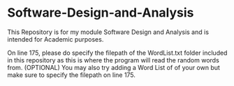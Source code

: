 # Software-Design-and-Analysis
This Repository is for my module Software Design and Analysis and is intended for Academic purposes.

On line 175, please do specify the filepath of the WordList.txt folder included in this repository as this is where the program will read the random words from. 
(OPTIONAL) You may also try adding a Word List of of your own but make sure to specify the filepath on line 175.
